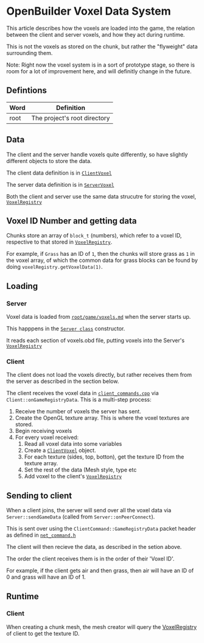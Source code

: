 # OpenBuilder Voxel Data System

This article describes how the voxels are loaded into the game, the relation between the client and server voxels, and how they act during runtime.

This is not the voxels as stored on the chunk, but rather the "flyweight" data surrounding them.

Note: Right now the voxel system is in a sort of prototype stage, so there is room for a lot of improvement here, and will definitly change in the future.

## Defintions

| Word | Definition                   |
|------|------------------------------|
| root | The project's root directory |

## Data

The client and the server handle voxels quite differently, so have slightly different objects to store the data.

The client data definition is in [`ClientVoxel`](https://github.com/Hopson97/open-builder/blob/master/src/client/world/client_voxel.cpp)

The server data definition is in [`ServerVoxel`](https://github.com/Hopson97/open-builder/blob/master/src/server/world/server_voxel.cpp)

Both the client and server use the same data strucutre for storing the voxel, [`VoxelRegistry`](https://github.com/Hopson97/open-builder/blob/master/src/common/world/voxel_registry.h)

## Voxel ID Number and getting data

Chunks store an array of `block_t` (numbers), which refer to a voxel ID, respective to that stored in [`VoxelRegistry`](https://github.com/Hopson97/open-builder/blob/master/src/common/world/voxel_registry.h).

For example, if `Grass` has an ID of `1`, then the chunks will store grass as `1` in the voxel array, of which the common data for grass blocks can be found by doing `voxelRegistry.getVoxelData(1)`.

## Loading

### Server

Voxel data is loaded from [`root/game/voxels.md`](https://github.com/Hopson97/open-builder/blob/master/game/blocks.obd) when the server starts up.

This happpens in the [`Server class`](https://github.com/Hopson97/open-builder/blob/master/src/server/network/server.cpp) constructor.

It reads each section of voxels.obd file, putting voxels into the Server's [`VoxelRegistry`](https://github.com/Hopson97/open-builder/blob/master/src/common/world/voxel_registry.h)

### Client

The client does not load the voxels directly, but rather receives them from the server as described in the section below.

The client receives the voxel data in [`client_commands.cpp`](https://github.com/Hopson97/open-builder/blob/master/src/client/network/client_commands.cpp) via `Client::onGameRegistryData`. This is a multi-step process:

1. Receive the number of voxels the server has sent.
2. Create the OpenGL texture array. This is where the voxel textures are stored.
3. Begin receiving voxels
4. For every voxel received:
    1. Read all voxel data into some variables
    2. Create a [`ClientVoxel`](https://github.com/Hopson97/open-builder/blob/master/src/client/world/client_voxel.cpp) object.
    3. For each texture (sides, top, botton), get the texture ID from the texture array.
    4. Set the rest of the data (Mesh style, type etc
    5. Add voxel to the client's [`VoxelRegistry`](https://github.com/Hopson97/open-builder/blob/master/src/common/world/voxel_registry.h)


## Sending to client

When a client joins, the server will send over all the voxel data via `Server::sendGameData` (called from `Server::onPeerConnect`).

This is sent over using the `ClientCommand::GameRegistryData` packet header as defined in [`net_command.h`](https://github.com/Hopson97/open-builder/blob/master/src/common/common/network/net_command.h`)

The client will then recieve the data, as described in the setion above.

The order the client receives them is in the order of their 'Voxel ID'.

For example, if the client gets air and then grass, then air will have an ID of 0 and grass will have an ID of 1.

## Runtime

### Client

When creating a chunk mesh, the mesh creator will query the [VoxelRegistry](https://github.com/Hopson97/open-builder/blob/master/src/common/world/voxel_registry.h) of client to get the texture ID.